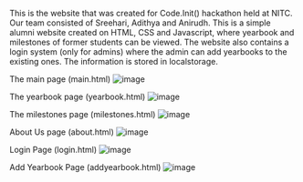 This is the website that was created for Code.Init() hackathon held at NITC.
Our team consisted of Sreehari, Adithya and Anirudh.
This is a simple alumni website created on HTML, CSS and Javascript, where yearbook and milestones of former students can be viewed.
The website also contains a login system (only for admins) where the admin can add yearbooks to the existing ones. The information is stored in localstorage.

The main page (main.html)
![image](https://github.com/SreehariSanjeev04/Web-Development/assets/139060717/0328639d-94d1-4368-9455-f40368730c7b)

The yearbook page (yearbook.html)
![image](https://github.com/SreehariSanjeev04/Web-Development/assets/139060717/1c8a3798-1c5c-47b6-9a82-d16a5d5d2292)

The milestones page (milestones.html)
![image](https://github.com/SreehariSanjeev04/Web-Development/assets/139060717/9eae0d1a-708d-460a-8a08-0ee94e7a53f3)

About Us page (about.html)
![image](https://github.com/SreehariSanjeev04/Web-Development/assets/139060717/37240157-e053-4192-83ad-83d558e75850)

Login Page (login.html)
![image](https://github.com/SreehariSanjeev04/Web-Development/assets/139060717/676ed164-f298-491d-a61e-566ae00e8bd1)

Add Yearbook Page (addyearbook.html)
![image](https://github.com/SreehariSanjeev04/Web-Development/assets/139060717/fe6e12be-20f1-4c2a-9716-9f9f072e347d)



